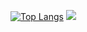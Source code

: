 [![Top Langs](https://github-readme-stats.vercel.app/api/top-langs/?username=redokx)](https://github.com/anuraghazra/github-readme-stats)
<img src="https://github-readme-stats.vercel.app/api?username=Redokx&&show_icons=true&theme=vue">
